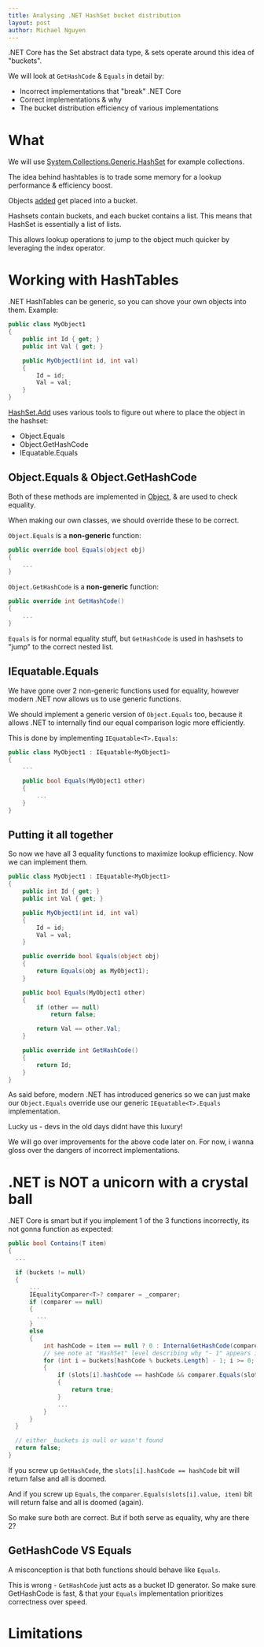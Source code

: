 ```yaml
---
title: Analysing .NET HashSet bucket distribution
layout: post
author: Michael Nguyen
---
```


.NET Core has the Set abstract data type, & sets operate around this idea of "buckets".

We will look at `GetHashCode` & `Equals` in detail by:

* Incorrect implementations that "break" .NET Core
* Correct implementations & why
* The bucket distribution efficiency of various implementations

# What
We will use [System.Collections.Generic.HashSet](https://github.com/microsoft/referencesource/blob/master/System.Core/System/Collections/Generic/HashSet.cs) for example collections.

The idea behind hashtables is to trade some memory for a lookup performance & efficiency boost.

Objects [added](https://github.com/microsoft/referencesource/blob/master/System.Core/System/Collections/Generic/HashSet.cs#L231) get placed into a bucket.

Hashsets contain buckets, and each bucket contains a list. This means that HashSet is essentially a list of lists.

This allows lookup operations to jump to the object much quicker by leveraging the index operator.

# Working with HashTables
.NET HashTables can be generic, so you can shove your own objects into them. Example:

```c#
public class MyObject1
{
	public int Id { get; }
	public int Val { get; }

	public MyObject1(int id, int val)
	{
		Id = id;
		Val = val;
	}
}
```

[HashSet<T>.Add](https://github.com/microsoft/referencesource/blob/master/System.Core/System/Collections/Generic/HashSet.cs#L231) uses various tools to figure out where to place the object in the hashset:

* Object.Equals
* Object.GetHashCode
* IEquatable<T>.Equals

## Object.Equals & Object.GetHashCode
Both of these methods are implemented in [Object](https://source.dot.net/#System.Private.CoreLib/Object.cs,d9262ceecc1719ab), & are used to check equality.

When making our own classes, we should override these to be correct.

`Object.Equals` is a **non-generic** function:
```c#
public override bool Equals(object obj)
{
	...
}
```

`Object.GetHashCode` is a **non-generic** function:
```c#
public override int GetHashCode()
{
	...
}
```

`Equals` is for normal equality stuff, but `GetHashCode` is used in hashsets to "jump" to the correct nested list.

## IEquatable<T>.Equals
We have gone over 2 non-generic functions used for equality, however modern .NET now allows us to use generic functions.

We should implement a generic version of `Object.Equals` too, because it allows .NET to internally find our equal comparison logic more efficiently.

This is done by implementing `IEquatable<T>.Equals`:
```c#
public class MyObject1 : IEquatable<MyObject1>
{
	...

	public bool Equals(MyObject1 other)
	{
		...
	}
}
```

## Putting it all together
So now we have all 3 equality functions to maximize lookup efficiency. Now we can implement them.

```c#
public class MyObject1 : IEquatable<MyObject1>
{
	public int Id { get; }
	public int Val { get; }

	public MyObject1(int id, int val)
	{
		Id = id;
		Val = val;
	}

	public override bool Equals(object obj)
	{
		return Equals(obj as MyObject1);
	}

	public bool Equals(MyObject1 other)
	{
		if (other == null)
			return false;

		return Val == other.Val;
	}

	public override int GetHashCode()
	{
		return Id;
	}
}
```

As said before, modern .NET has introduced generics so we can just make our `Object.Equals` override use our generic `IEquatable<T>.Equals` implementation.

Lucky us - devs in the old days didnt have this luxury!

We will go over improvements for the above code later on. For now, i wanna gloss over the dangers of incorrect implementations.

# .NET is NOT a unicorn with a crystal ball
.NET Core is smart but if you implement 1 of the 3 functions incorrectly, its not gonna function as expected:
```c#
public bool Contains(T item)
{
  ...

  if (buckets != null)
  {
      ...
      IEqualityComparer<T>? comparer = _comparer;
      if (comparer == null)
      {
        ...
      }
      else
      {
          int hashCode = item == null ? 0 : InternalGetHashCode(comparer.GetHashCode(item));
          // see note at "HashSet" level describing why "- 1" appears in for loop
          for (int i = buckets[hashCode % buckets.Length] - 1; i >= 0; i = slots[i].next)
          {
              if (slots[i].hashCode == hashCode && comparer.Equals(slots[i].value, item))
              {
                  return true;
              }
              ...
          }
      }
  }

  // either _buckets is null or wasn't found
  return false;
}
```

If you screw up `GetHashCode`, the `slots[i].hashCode == hashCode` bit will return false and all is doomed.

And if you screw up `Equals`, the `comparer.Equals(slots[i].value, item)` bit will return false and all is doomed (again).

So make sure both are correct. But if both serve as equality, why are there 2?

## GetHashCode VS Equals
A misconception is that both functions should behave like `Equals`.

This is wrong - `GetHashCode` just acts as a bucket ID generator. So make sure GetHashCode is fast, & that your `Equals` implementation prioritizes correctness over speed.

# Limitations
